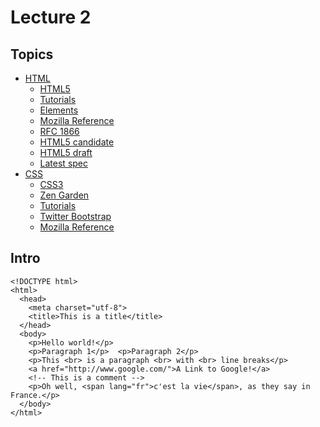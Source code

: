 Lecture 2
=========

Topics
------

- [HTML](http://en.wikipedia.org/wiki/Html)
  - [HTML5](http://en.wikipedia.org/wiki/Html5)
  - [Tutorials](http://docs.webplatform.org/wiki/html/tutorials)
  - [Elements](http://www.w3.org/community/webed/wiki/HTML/Elements)
  - [Mozilla Reference](https://developer.mozilla.org/en-US/docs/Web/HTML/Element)
  - [RFC 1866](http://tools.ietf.org/html/rfc1866)
  - [HTML5 candidate](http://www.w3.org/TR/html5/)
  - [HTML5 draft](http://www.w3.org/html/wg/drafts/html/CR/)
  - [Latest spec](http://dev.w3.org/html5/spec/)
- [CSS](http://en.wikipedia.org/wiki/Css)
  - [CSS3](http://en.wikipedia.org/wiki/CSS3#CSS_3)
  - [Zen Garden](http://www.csszengarden.com/)
  - [Tutorials](http://docs.webplatform.org/wiki/css/tutorials)
  - [Twitter Bootstrap](http://getbootstrap.com/)
  - [Mozilla Reference](https://developer.mozilla.org/en-US/docs/Web/CSS/Reference)

Intro
-----

    <!DOCTYPE html>
    <html>
      <head>
        <meta charset="utf-8">
        <title>This is a title</title>
      </head>
      <body>
        <p>Hello world!</p>
        <p>Paragraph 1</p>  <p>Paragraph 2</p>
        <p>This <br> is a paragraph <br> with <br> line breaks</p>
        <a href="http://www.google.com/">A Link to Google!</a>
        <!-- This is a comment -->
        <p>Oh well, <span lang="fr">c'est la vie</span>, as they say in France.</p>
      </body>
    </html>


